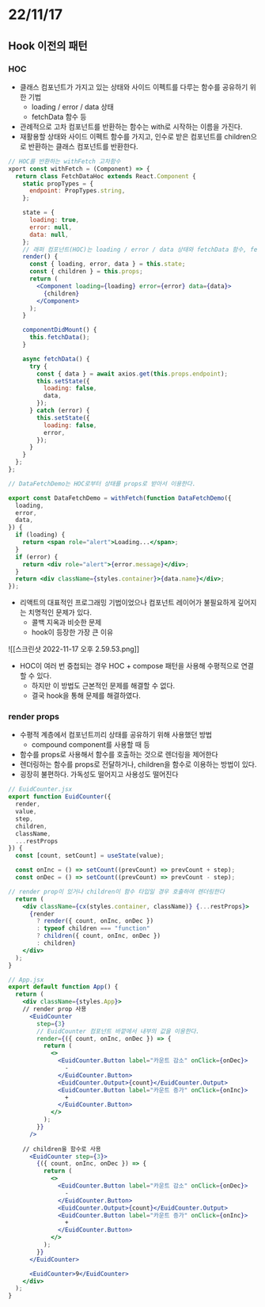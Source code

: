 # 22/11/17

## Hook 이전의 패턴

### HOC

- 클래스 컴포넌트가 가지고 있는 상태와 사이드 이펙트를 다루는 함수를 공유하기 위한 기법
	- loading / error / data 상태 
	- fetchData 함수 등
- 관례적으로 고차 컴포넌트를 반환하는 함수는 with로 시작하는 이름을 가진다.
- 재활용할 상태와 사이드 이펙트 함수를 가지고, 인수로 받은 컴포넌트를 children으로 반환하는 클래스 컴포넌트를 반환한다.

```jsx
// HOC를 반환하는 withFetch 고차함수
xport const withFetch = (Component) => {
  return class FetchDataHoc extends React.Component {
    static propTypes = {
      endpoint: PropTypes.string,
    };

    state = {
      loading: true,
      error: null,
      data: null,
    };
	// 래퍼 컴포넌트(HOC)는 loading / error / data 상태와 fetchData 함수, fetchData를 사용하기 위한 라이프 사이클 메서드를 가지고 side effect를 처리한다. 
    render() {
      const { loading, error, data } = this.state;
      const { children } = this.props;
      return (
        <Component loading={loading} error={error} data={data}>
          {children}
        </Component>
      );
    }

    componentDidMount() {
      this.fetchData();
    }

    async fetchData() {
      try {
        const { data } = await axios.get(this.props.endpoint);
        this.setState({
          loading: false,
          data,
        });
      } catch (error) {
        this.setState({
          loading: false,
          error,
        });
      }
    }
  };
};

// DataFetchDemo는 HOC로부터 상태를 props로 받아서 이용한다.

export const DataFetchDemo = withFetch(function DataFetchDemo({
  loading,
  error,
  data,
}) {
  if (loading) {
    return <span role="alert">Loading...</span>;
  }
  if (error) {
    return <div role="alert">{error.message}</div>;
  }
  return <div className={styles.container}>{data.name}</div>;
});

```

- 리액트의 대표적인 프로그래밍 기법이었으나 컴포넌트 레이어가 불필요하게 깊어지는 치명적인 문제가 있다.
	- 콜백 지옥과 비슷한 문제
	- hook이 등장한 가장 큰 이유

![[스크린샷 2022-11-17 오후 2.59.53.png]]

- HOC이 여러 번 중첩되는 경우 HOC + compose 패턴을 사용해 수평적으로 연결할 수 있다.
	- 하지만 이 방법도 근본적인 문제를 해결할 수 없다.
	- 결국 hook을 통해 문제를 해결하였다.

### render props

- 수평적 계층에서 컴포넌트끼리 상태를 공유하기 위해 사용했던 방법
	- compound component를 사용할 때 등
- 함수를 props로 사용해서 함수를 호출하는 것으로 렌더링을 제어한다
- 렌더링하는 함수를 props로 전달하거나, children을 함수로 이용하는 방법이 있다.
- 굉장히 불편하다. 가독성도 떨어지고 사용성도 떨어진다

```jsx
// EuidCounter.jsx
export function EuidCounter({
  render,
  value,
  step,
  children,
  className,
  ...restProps
}) {
  const [count, setCount] = useState(value);

  const onInc = () => setCount((prevCount) => prevCount + step);
  const onDec = () => setCount((prevCount) => prevCount - step);

// render prop이 있거나 children이 함수 타입일 경우 호출하여 렌더링한다
  return (
    <div className={cx(styles.container, className)} {...restProps}>
      {render
        ? render({ count, onInc, onDec })
        : typeof children === "function"
        ? children({ count, onInc, onDec })
        : children}
    </div>
  );
}

// App.jsx
export default function App() {
  return (
    <div className={styles.App}>
    // render prop 사용
      <EuidCounter
        step={3}
        // EuidCounter 컴포넌트 바깥에서 내부의 값을 이용한다.
        render={({ count, onInc, onDec }) => {
          return (
            <>
              <EuidCounter.Button label="카운트 감소" onClick={onDec}>
                -
              </EuidCounter.Button>
              <EuidCounter.Output>{count}</EuidCounter.Output>
              <EuidCounter.Button label="카운트 증가" onClick={onInc}>
                +
              </EuidCounter.Button>
            </>
          );
        }}
      />
      
	// children을 함수로 사용
      <EuidCounter step={3}>
        {({ count, onInc, onDec }) => {
          return (
            <>
              <EuidCounter.Button label="카운트 감소" onClick={onDec}>
                -
              </EuidCounter.Button>
              <EuidCounter.Output>{count}</EuidCounter.Output>
              <EuidCounter.Button label="카운트 증가" onClick={onInc}>
                +
              </EuidCounter.Button>
            </>
          );
        }}
      </EuidCounter>

      <EuidCounter>9</EuidCounter>
    </div>
  );
}
```


